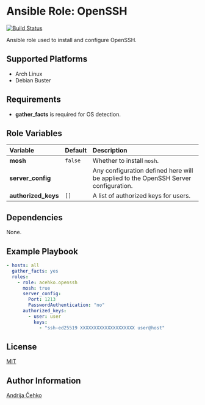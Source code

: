 # Ansible Role: OpenSSH
[![Build Status](https://travis-ci.com/acehko/ansible-openssh.svg?branch=master)](https://travis-ci.com/acehko/ansible-openssh)

Ansible role used to install and configure OpenSSH.

## Supported Platforms
- Arch Linux
- Debian Buster

## Requirements
- **gather_facts** is required for OS detection.

## Role Variables
| Variable       | Default | Description                                                                         |
|:---------------|:--------|:------------------------------------------------------------------------------------|
| **mosh**           | `false` | Whether to install `mosh`.                                                          |                                                                                            |
| **server_config**   |         | Any configuration defined here will be applied to the OpenSSH Server configuration. |
| **authorized_keys** | `[]`    | A list of authorized keys for users.                                                |

## Dependencies
None.

## Example Playbook
```yaml
- hosts: all
  gather_facts: yes
  roles:
    - role: acehko.openssh
      mosh: true
      server_config:
        Port: 1213
        PasswordAuthentication: "no"
      authorized_keys:
        - user: user
          keys:
            - "ssh-ed25519 XXXXXXXXXXXXXXXXXXXX user@host"
```

## License
[MIT](LICENSE)

## Author Information
[Andrija Čehko](https://github.com/acehko)
